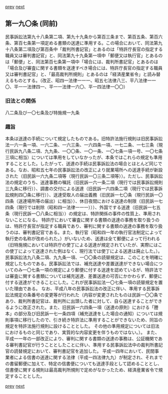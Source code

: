 [prev](/specific\markdowns\特許法\277_Mp-Ch_10-At_189.md)
[next](/specific\markdowns\特許法\279_Mp-Ch_10-At_191.md)
## 第一九〇条 (同前)
民事訴訟法第九十八条第二項、第九十九条から第百三条まで、第百五条、第百六条、第百七条第一項定める書類の送達に準用する。この場合において、同法第九十八条第二項及び第百条中「裁判所書記官」とあるのは「特許庁長官の指定する職員又は審判書記官」と、同法第九十九条第一項中「郵便又は執行官」とあるのは「郵便」と、同法第百七条第一項中「場合には、裁判所書記官」とあるのは「場合及び審査に関する書類を送達すべき場合には、特許庁長官の指定する職員又は審判書記官」と、「最高裁判所規則」とあるのは「経済産業省令」と読み替えるものとする。（改正、昭四一法律一一一、昭五七法律八三、平八法律一一〇、平一一法律四一、平一一法律一六〇、平一四法律一〇〇）

### 旧法との関係
八二条及び一〇七条及び特施規一九条

### 趣旨
本条は送達の手続について規定したものである。旧特許法施行規則は旧民事訴訟法一六一条一項、一六二条、一六三条、一六四条一項、一七二条、一七三条（現行民訴九八条二項、九九条、一〇〇条、一〇一条、一〇七条一項一号、一〇七条三項に相当）については準用をしていなかったが、本条ではこれらの規定も準用することとした。したがって、送達の手続は民事訴訟法の場合とほとんど同じである。なお、昭和五七年の民事訴訟法の改正により就業場所への送達手続が新設された（旧民訴一六九条二項等（現行民訴一〇三条二項等））。ただし、民事訴訟法の規定のうち、送達事務の嘱託（旧民訴一六一条二項（現行では民事訴訟規則三九条に移行））、調書の交付による送達（旧民訴一六四条二項（現行では民事訴訟規則四〇条に移行））、送達受取人の届出義務（旧民訴一七〇条（現行民訴一〇四条（送達場所等の届出）に相当））、休日夜間における送達の制限（旧民訴一七四条（現行では削除（昭和四一法律一一一）））、外国でする送達（旧民訴一七五条（現行民訴一〇八条に相当））の規定は、特許関係の事件の性質上、準用されないことになる。
特許庁において審査に関する書類の送達の事務を取り扱うのは、特許庁長官が指定する職員であり、審判に関する書類の送達の事務を取り扱うのは、審判書記官である。また、執行官（昭和四一年の執行官法制定によって執行吏の名称が改められた。）がいないため、送達は全て郵便によって行われる（旧特施規においては特許庁の使丁による送達が規定されていたが、実際にはこの使丁によって送達された例はなく、現行法では使丁による送達は廃止した。）。民事訴訟法九八条二項、九九条一項、一〇〇条の読替規定は、このことを明確に規定したものである。民事訴訟法では、補充送達や差置送達ができない場合についてのみ一〇七条一項の規定により郵便に付する送達を認めているが、特許法では審査に関する書類については補充送達、差置送達の可否にかかわらず、郵便に付する送達ができることにした。これが民事訴訟法一〇七条一項の読替規定を置いた理由である。
なお、平成八年の民事訴訟法の改正に伴い、準用する民事訴訟法規定の条番号の変更等が行われた（内容が変更されたものは民訴一〇〇条であり、裁判所書記官は、裁判所に出頭した者に対して、自ら送達することができるように改正された。また、旧民訴一六四条一項（送達の原則）における「謄本」の部分及び旧民訴一七一条四項（補充送達をした場合の通知）については規則事項に移行したので、引き続き特許法に準用することができないため、同旨の規定を特許法施行規則に設けることとした。
その他の準用規定については旧法におけるものと同じであり、実質的な内容変更を伴うものではない。）。
また、平成一一年の一部改正により、審判に関する書類の送達の事務は、公証機関である審判書記官が行うこととしたことに伴い、準用する民事訴訟法中の裁判所書記官の読替規定において、審判書記官を追加した。
平成一四年において、民間事業者による信書の送達に関する法律（平成一四法律九九）が制定され、それまでの書留郵便に加えて、特定の信書便についても送達手段として認めることとし、信書便に関する規則は最高裁判所規則で定めがなかったため、経済産業省令で規定することとした。

[prev](/specific\markdowns\特許法\277_Mp-Ch_10-At_189.md)
[next](/specific\markdowns\特許法\279_Mp-Ch_10-At_191.md)